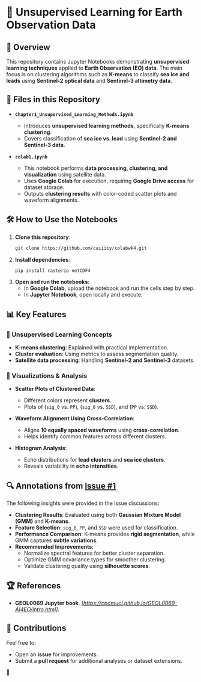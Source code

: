 # 🚀 Unsupervised Learning for Earth Observation Data

## 📌 Overview
This repository contains Jupyter Notebooks demonstrating **unsupervised learning techniques** applied to **Earth Observation (EO) data**. The main focus is on clustering algorithms such as **K-means** to classify **sea ice and leads** using **Sentinel-2 optical data** and **Sentinel-3 altimetry data**.

## 📂 Files in this Repository
- **`Chapter1_Unsupervised_Learning_Methods.ipynb`**  
  - Introduces **unsupervised learning methods**, specifically **K-means clustering**.
  - Covers classification of **sea ice vs. lead** using **Sentinel-2 and Sentinel-3 data**.

- **`colab1.ipynb`**  
  - This notebook performs **data processing, clustering, and visualization** using satellite data.
  - Uses **Google Colab** for execution, requiring **Google Drive access** for dataset storage.
  - Outputs **clustering results** with color-coded scatter plots and waveform alignments.

## 🛠️ How to Use the Notebooks
1. **Clone this repository**:
   ```bash
   git clone https://github.com/caiiiiy/colabwk4.git
   ```
2. **Install dependencies**:
   ```bash
   pip install rasterio netCDF4
   ```
3. **Open and run the notebooks**:
   - In **Google Colab**, upload the notebook and run the cells step by step.
   - In **Jupyter Notebook**, open locally and execute.

## 📊 Key Features
### 📌 Unsupervised Learning Concepts
- **K-means clustering**: Explained with practical implementation.
- **Cluster evaluation**: Using metrics to assess segmentation quality.
- **Satellite data processing**: Handling **Sentinel-2 and Sentinel-3** datasets.

### 🎨 Visualizations & Analysis
- **Scatter Plots of Clustered Data**:  
  - Different colors represent **clusters**.
  - Plots of (`sig_0` vs. `PP`), (`sig_0` vs. `SSD`), and (`PP` vs. `SSD`).
  
- **Waveform Alignment Using Cross-Correlation**:  
  - Aligns **10 equally spaced waveforms** using **cross-correlation**.
  - Helps identify common features across different clusters.

- **Histogram Analysis**:  
  - Echo distributions for **lead clusters** and **sea ice clusters**.
  - Reveals variability in **echo intensities**.

## 🔍 Annotations from [Issue #1](https://github.com/caiiiiy/colabwk4/issues/1)
The following insights were provided in the issue discussions:
- **Clustering Results**: Evaluated using both **Gaussian Mixture Model (GMM)** and **K-means**.
- **Feature Selection**: `sig_0`, `PP`, and `SSD` were used for classification.
- **Performance Comparison**: K-means provides **rigid segmentation**, while GMM captures **subtle variations**.
- **Recommended Improvements**:
  - Normalize spectral features for better cluster separation.
  - Optimize GMM covariance types for smoother clustering.
  - Validate clustering quality using **silhouette scores**.

## 🏆 References
- **GEOL0069 Jupyter book**. *[https://cpomucl.github.io/GEOL0069-AI4EO/intro.html]*.

## 🤝 Contributions
Feel free to:
- Open an **issue** for improvements.
- Submit a **pull request** for additional analyses or dataset extensions.

🚀
```
